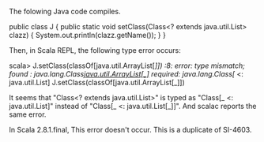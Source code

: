 The folowing Java code compiles.

public class J {
    public static void setClass(Class<? extends java.util.List> clazz) {
        System.out.println(clazz.getName());
    }
}

Then, in Scala REPL, the following type error occurs:

scala> J.setClass(classOf[java.util.ArrayList[_]])
<console>:8: error: type mismatch;
 found   : java.lang.Class[java.util.ArrayList[_]](classOf[java.util.ArrayList])
 required: java.lang.Class[_ <: java.util.List]
       J.setClass(classOf[java.util.ArrayList[_]])

It seems that "Class<? extends java.util.List>" is typed as "Class[_ <: java.util.List]" instead of "Class[_ <: java.util.List[_]]".
And scalac reports the same error.

In Scala 2.8.1.final, This error doesn't occur.
This is a duplicate of SI-4603.
